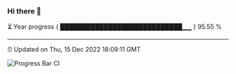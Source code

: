 ### Hi there 👋

⏳ Year progress { ████████████████████████████▁▁ } 95.55 %

---

⏰ Updated on Thu, 15 Dec 2022 18:09:11 GMT

![Progress Bar CI](https://github.com/Shyam-Makwana/GitHub-Actions-Demo/workflows/Progress%20Bar%20CI/badge.svg)

